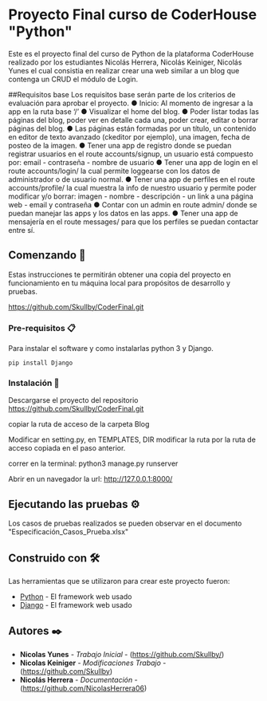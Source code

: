 # Proyecto Final curso de CoderHouse "Python"

Este es el proyecto final del curso de Python de la plataforma CoderHouse realizado por los estudiantes Nicolás Herrera, Nicolás Keiniger, Nicolás Yunes el cual consistia en realizar crear una web similar a un blog que contenga un CRUD  el módulo de Login. 

##Requisitos base
Los requisitos base serán parte de los criterios de evaluación para aprobar el proyecto.
●	Inicio: Al momento de ingresar a la app en la ruta base ‘/’
●	Visualizar el home del blog.
●	Poder listar todas las páginas del blog, poder ver en detalle cada una, poder crear, editar o borrar páginas del blog.
●	Las páginas están formadas por un título, un contenido en editor de texto avanzado (ckeditor por ejemplo), una imagen, fecha de posteo de la imagen.
●	Tener una app de registro donde se puedan registrar usuarios en el route accounts/signup, un usuario está compuesto por: email - contraseña - nombre de usuario
●	Tener una app de login en el route accounts/login/ la cual permite loggearse con los datos de administrador o de usuario normal.
●	Tener una app de perfiles en el route accounts/profile/ la cual muestra la info de nuestro usuario y permite poder modificar y/o borrar: imagen - nombre - descripción -  un link a una página web - email y contraseña
●	Contar con un admin en route admin/ donde se puedan manejar las apps y los datos en las apps.
●	Tener una app de mensajería en el route messages/ para que los perfiles se puedan contactar entre sí.

## Comenzando 🚀

Estas instrucciones te permitirán obtener una copia del proyecto en funcionamiento en tu máquina local para propósitos de desarrollo y pruebas.

https://github.com/Skullby/CoderFinal.git


### Pre-requisitos 📋

Para instalar el software y como instalarlas python 3 y Django.

```
pip install Django
```

### Instalación 🔧

Descargarse el proyecto del repositorio https://github.com/Skullby/CoderFinal.git

copiar la ruta de acceso de la carpeta Blog

Modificar en setting.py, en TEMPLATES, DIR modificar la ruta por la ruta de acceso copiada en el paso anterior.

correr en la terminal:  python3 manage.py runserver

Abrir en un navegador la url: http://127.0.0.1:8000/ 


## Ejecutando las pruebas ⚙️

Los casos de pruebas realizados se pueden observar en el documento "Especificación_Casos_Prueba.xlsx"


## Construido con 🛠️

Las herramientas que se utilizaron para crear este  proyecto fueron:

* [Python](https://www.python.org/) - El framework web usado
* [Django](https://www.djangoproject.com/) - El framework web usado


## Autores ✒️

* **Nicolas Yunes** - *Trabajo Inicial* - (https://github.com/Skullby/)
* **Nicolas Keiniger** - *Modificaciones Trabajo* - (https://github.com/Skullby)
* **Nicolás Herrera** - *Documentación* - (https://github.com/NicolasHerrera06)
